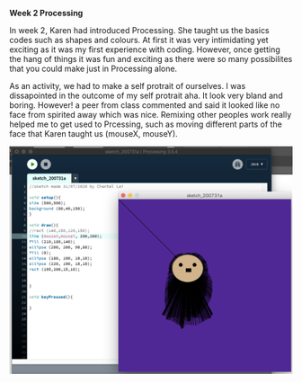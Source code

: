 __Week 2 Processing__

In week 2, Karen had introduced Processing. She taught us the basics codes such as shapes and colours. At first it was very intimidating yet exciting as it was my first experience with coding. However, once getting the hang of things it was fun and exciting as there were so many possibilites that you could make just in Processing alone. 

As an activity, we had to make a self protrait of ourselves. I was dissapointed in the outcome of my self protrait aha. It look very bland and boring. However! a peer from class commented and said it looked like no face from spirited away which was nice. Remixing other peoples work really helped me to get used to Prcessing, such as moving different parts of the face that Karen taught us (mouseX, mouseY). 

![](SelfPortrait.png)
